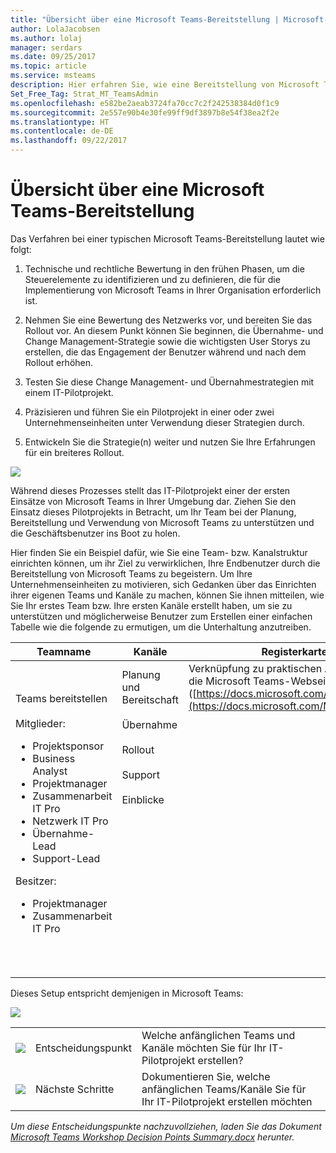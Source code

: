 ```yaml
---
title: "Übersicht über eine Microsoft Teams-Bereitstellung | Microsoft-Support"
author: LolaJacobsen
ms.author: lolaj
manager: serdars
ms.date: 09/25/2017
ms.topic: article
ms.service: msteams
description: Hier erfahren Sie, wie eine Bereitstellung von Microsoft Teams eingerichtet wird.
Set_Free_Tag: Strat_MT_TeamsAdmin
ms.openlocfilehash: e582be2aeab3724fa70cc7c2f242538384d0f1c9
ms.sourcegitcommit: 2e557e90b4e30fe99ff9df3897b8e54f38ea2f2e
ms.translationtype: HT
ms.contentlocale: de-DE
ms.lasthandoff: 09/22/2017
---
```

<a name="overview-of-a-microsoft-teams-deployment"></a>Übersicht über eine Microsoft Teams-Bereitstellung
========================================

Das Verfahren bei einer typischen Microsoft Teams-Bereitstellung lautet wie folgt:

1.  Technische und rechtliche Bewertung in den frühen Phasen, um die Steuerelemente zu identifizieren und zu definieren, die für die Implementierung von Microsoft Teams in Ihrer Organisation erforderlich ist.

2.  Nehmen Sie eine Bewertung des Netzwerks vor, und bereiten Sie das Rollout vor. An diesem Punkt können Sie beginnen, die Übernahme- und Change Management-Strategie sowie die wichtigsten User Storys zu erstellen, die das Engagement der Benutzer während und nach dem Rollout erhöhen.

3.  Testen Sie diese Change Management- und Übernahmestrategien mit einem IT-Pilotprojekt.

4.  Präzisieren und führen Sie ein Pilotprojekt in einer oder zwei Unternehmenseinheiten unter Verwendung dieser Strategien durch.

5.  Entwickeln Sie die Strategie(n) weiter und nutzen Sie Ihre Erfahrungen für ein breiteres Rollout.

![](media/Overview_of_a_Microsoft_Teams_deployment_image1.png)

Während dieses Prozesses stellt das IT-Pilotprojekt einer der ersten Einsätze von Microsoft Teams in Ihrer Umgebung dar. Ziehen Sie den Einsatz dieses Pilotprojekts in Betracht, um Ihr Team bei der Planung, Bereitstellung und Verwendung von Microsoft Teams zu unterstützen und die Geschäftsbenutzer ins Boot zu holen.

Hier finden Sie ein Beispiel dafür, wie Sie eine Team- bzw. Kanalstruktur einrichten können, um ihr Ziel zu verwirklichen, Ihre Endbenutzer durch die Bereitstellung von Microsoft Teams zu begeistern. Um Ihre Unternehmenseinheiten zu motivieren, sich Gedanken über das Einrichten ihrer eigenen Teams und Kanäle zu machen, können Sie ihnen mitteilen, wie Sie Ihr erstes Team bzw. Ihre ersten Kanäle erstellt haben, um sie zu unterstützen und möglicherweise Benutzer zum Erstellen einer einfachen Tabelle wie die folgende zu ermutigen, um die Unterhaltung anzutreiben.


|Teamname |Kanäle  |Registerkarten  |
|---------|---------|---------|
|Teams bereitstellen<br></br>Mitglieder:<ul><li>Projektsponsor</li><li>Business Analyst</li><li>Projektmanager</li><li>Zusammenarbeit IT Pro</li><li>Netzwerk IT Pro</li><li>Übernahme-Lead </li><li>Support-Lead</li></ul>Besitzer: <ul><li>Projektmanager</li><li>Zusammenarbeit IT Pro</li></ul>      |Planung und Bereitschaft<br></br> Übernahme<br></br> Rollout<br></br> Support<br></br> Einblicke<br></br><br></br><br></br><br></br><br></br><br></br><br></br>          |Verknüpfung zu praktischen Anleitungen für die Microsoft Teams-Webseite ([https://docs.microsoft.com/MicrosoftTeams](https://docs.microsoft.com/MicrosoftTeams)) <br></br><br></br><br></br><br></br><br></br><br></br><br></br><br></br><br></br><br></br><br></br>        |

Dieses Setup entspricht demjenigen in Microsoft Teams:

![](media/Overview_of_a_Microsoft_Teams_deployment_image2.png)


||||
|---------|---------|---------|
|![](media/Overview_of_a_Microsoft_Teams_deployment_image3.png)     |Entscheidungspunkt         |Welche anfänglichen Teams und Kanäle möchten Sie für Ihr IT-Pilotprojekt erstellen?         |
|![](media/Overview_of_a_Microsoft_Teams_deployment_image4.png)     |Nächste Schritte         |Dokumentieren Sie, welche anfänglichen Teams/Kanäle Sie für Ihr IT-Pilotprojekt erstellen möchten         |


 

*Um diese Entscheidungspunkte nachzuvollziehen, laden Sie das Dokument [Microsoft Teams Workshop Decision Points Summary.docx](https://www.microsoft.com/en-us/download/55981) herunter.*
